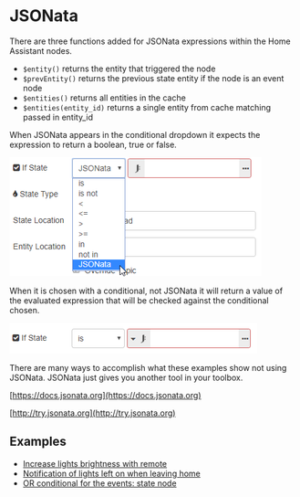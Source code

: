 # JSONata

There are three functions added for JSONata expressions within the Home Assistant nodes.

- `$entity()` returns the entity that triggered the node
- `$prevEntity()` returns the previous state entity if the node is an event node
- `$entities()` returns all entities in the cache
- `$entities(entity_id)` returns a single entity from cache matching passed in entity_id

When JSONata appears in the conditional dropdown it expects the expression to return a boolean, true or false.

![](./images/jsonata_1.png)

When it is chosen with a conditional, not JSONata it will return a value of the evaluated expression that will be checked against the conditional chosen.

![](./images/jsonata_2.png)

There are many ways to accomplish what these examples show not using JSONata. JSONata just gives you another tool in your toolbox.

[https://docs.jsonata.org](https://docs.jsonata.org)

[http://try.jsonata.org](http://try.jsonata.org)

## Examples

- [Increase lights brightness with remote](/cookbook/jsonata.html#increase-lights-brightness-with-remote)
- [Notification of lights left on when leaving home](/cookbook/jsonata.html#notification-of-lights-left-on-when-leaving-home)
- [OR conditional for the events: state node](/cookbook/jsonata.html#or-conditional-for-the-events-state-node)
